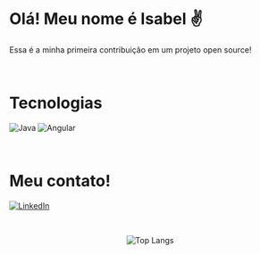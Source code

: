 # Olá! Meu nome é Isabel ✌️
Essa é a minha primeira contribuição em um projeto open source!

<br>

# Tecnologias
![Java](https://img.shields.io/badge/Java-000?style=for-the-badge&logo=java)
![Angular](https://img.shields.io/badge/Angular-000?style=for-the-badge&logo=angular&logoColor=C3002F)

<br>

# Meu contato!
[![LinkedIn](https://img.shields.io/badge/LinkedIn-000?style=for-the-badge&logo=linkedin&logoColor=0E76A8)](hhttps://www.linkedin.com/in/isabel-henrique)

<br>

<div align="center">

![Top Langs](https://github-readme-stats-git-masterrstaa-rickstaa.vercel.app/api/top-langs/?username=isinhah&bg_color=000&border_color=000C&title_color=9400ff&text_color=FFF)

</div>
